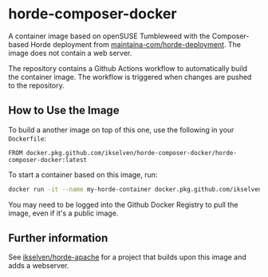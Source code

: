# horde-composer-docker

A container image based on openSUSE Tumbleweed with the Composer-based Horde deployment from [maintaina-com/horde-deployment](https://github.com/maintaina-com/horde-deployment).
The image does not contain a web server.

The repository contains a Github Actions workflow to automatically build the container image. The workflow is triggered when changes are pushed to the repository.

## How to Use the Image

To build a another image on top of this one, use the following in your `Dockerfile`:
```Docker
FROM docker.pkg.github.com/ikselven/horde-composer-docker/horde-composer-docker:latest
```

To start a container based on this image, run:
```bash
docker run -it --name my-horde-container docker.pkg.github.com/ikselven/horde-composer-docker/horde-composer-docker:latest
```

You may need to be logged into the Github Docker Registry to pull the image, even if it's a public image.

## Further information

See [ikselven/horde-apache](https://github.com/ikselven/horde-apache) for a project that builds upon this image and adds a webserver.
